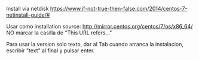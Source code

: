 Install via netdisk
https://www.if-not-true-then-false.com/2014/centos-7-netinstall-guide/#

Usar como installation source:
http://mirror.centos.org/centos/7/os/x86_64/
NO marcar la casilla de "This URL refers..."


Para usar la version solo texto, dar al Tab cuando arranca la instalacion, escribir "text" al final y pulsar enter.
